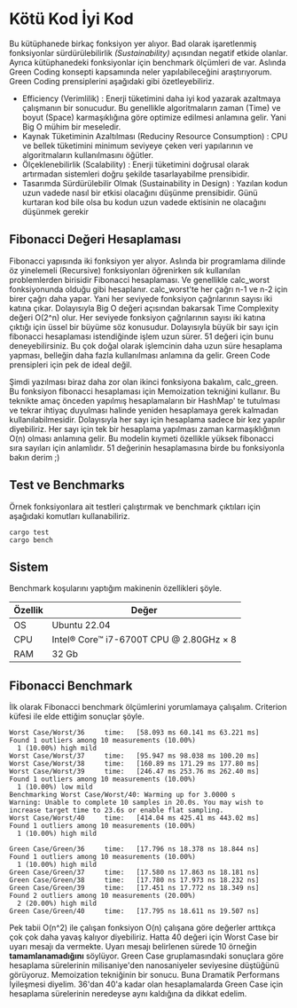# Kötü Kod İyi Kod

Bu kütüphanede birkaç fonksiyon yer alıyor. Bad olarak işaretlenmiş fonksiyonlar sürdürülebilirlik _(Sustainability)_ açısından negatif etkide olanlar. Ayrıca kütüphanedeki fonksiyonlar için benchmark ölçümleri de var. Aslında Green Coding konsepti kapsamında neler yapılabileceğini araştırıyorum. Green Coding prensiplerini aşağıdaki gibi özetleyebiliriz.

- Efficiency (Verimlilik) : Enerji tüketimini daha iyi kod yazarak azaltmaya çalışmanın bir sonucudur. Bu genellikle algoritmaların zaman (Time) ve boyut (Space) karmaşıklığına göre optimize edilmesi anlamına gelir. Yani Big O mühim bir meseledir.
- Kaynak Tüketiminin Azaltılması (Reduciny Resource Consumption) : CPU ve bellek tüketimini minimum seviyeye çeken veri yapılarının ve algoritmaların kullanılmasını öğütler.
- Ölçeklenebilirlik (Scalability) : Enerji tüketimini doğrusal olarak artırmadan sistemleri doğru şekilde tasarlayabilme prensibidir.
- Tasarımda Sürdürülebilir Olmak (Sustainability in Design) : Yazılan kodun uzun vadede nasıl bir etkisi olacağını düşünme prensibidir. Günü kurtaran kod bile olsa bu kodun uzun vadede ektisinin ne olacağını düşünmek gerekir

## Fibonacci Değeri Hesaplaması

Fibonacci yapısında iki fonksiyon yer alıyor. Aslında bir programlama dilinde öz yinelemeli (Recursive) fonksiyonları öğrenirken sık kullanılan problemlerden birisidir Fibonacci hesaplaması. Ve genellikle calc_worst fonksiyonunda olduğu gibi hesaplanır. calc_worst'te her çağrı n-1 ve n-2 için birer çağrı daha yapar. Yani her seviyede fonksiyon çağrılarının sayısı iki katına çıkar. Dolayısıyla Big O değeri açısından bakarsak Time Complexity değeri O(2^n) olur. Her seviyede fonksiyon çağrılarının sayısı iki katına çıktığı için üssel bir büyüme söz konusudur. Dolayısıyla büyük bir sayı için fibonacci hesaplaması istendiğinde işlem uzun sürer. 51 değeri için bunu deneyebilirsiniz. Bu çok doğal olarak işlemcinin daha uzun süre hesaplama yapması, belleğin daha fazla kullanılması anlamına da gelir. Green Code prensipleri için pek de ideal değil. 

Şimdi yazılması biraz daha zor olan ikinci fonksiyona bakalım, calc_green. Bu fonksiyon fibonacci hesaplaması için Memoization tekniğini kullanır. Bu teknikte amaç önceden yapılmış hesaplamaların bir HashMap' te tutulması ve tekrar ihtiyaç duyulması halinde yeniden hesaplamaya gerek kalmadan kullanılabilmesidir. Dolayısıyla her sayı için hesaplama sadece bir kez yapılır diyebiliriz. Her sayı için tek bir hesaplama yapılması zaman karmaşıklığının O(n) olması anlamına gelir. Bu modelin kıymeti özellikle yüksek fibonacci sıra sayıları için anlamlıdır. 51 değerinin hesaplamasına birde bu fonksiyonla bakın derim ;)

## Test ve Benchmarks

Örnek fonksiyonlara ait testleri çalıştırmak ve benchmark çıktıları için aşağıdaki komutları kullanabiliriz.

```shell
cargo test
cargo bench
```

## Sistem

Benchmark koşularını yaptığım makinenin özellikleri şöyle.

| Özellik | Değer                                   |
|---------|-----------------------------------------|
| OS      | Ubuntu 22.04                            |
| CPU     | Intel® Core™ i7-6700T CPU @ 2.80GHz × 8 |
| RAM     | 32 Gb                                   |

## Fibonacci Benchmark

İlk olarak Fibonacci benchmark ölçümlerini yorumlamaya çalışalım. Criterion küfesi ile elde ettiğim sonuçlar şöyle.

```text
Worst Case/Worst/36     time:   [58.093 ms 60.141 ms 63.221 ms]
Found 1 outliers among 10 measurements (10.00%)
  1 (10.00%) high mild
Worst Case/Worst/37     time:   [95.947 ms 98.038 ms 100.20 ms]
Worst Case/Worst/38     time:   [160.89 ms 171.29 ms 177.80 ms]
Worst Case/Worst/39     time:   [246.47 ms 253.76 ms 262.40 ms]
Found 1 outliers among 10 measurements (10.00%)
  1 (10.00%) low mild
Benchmarking Worst Case/Worst/40: Warming up for 3.0000 s
Warning: Unable to complete 10 samples in 20.0s. You may wish to increase target time to 23.6s or enable flat sampling.
Worst Case/Worst/40     time:   [414.04 ms 425.41 ms 443.02 ms]
Found 1 outliers among 10 measurements (10.00%)
  1 (10.00%) high mild

Green Case/Green/36     time:   [17.796 ns 18.378 ns 18.844 ns]
Found 1 outliers among 10 measurements (10.00%)
  1 (10.00%) high mild
Green Case/Green/37     time:   [17.580 ns 17.863 ns 18.181 ns]
Green Case/Green/38     time:   [17.780 ns 17.973 ns 18.232 ns]
Green Case/Green/39     time:   [17.451 ns 17.772 ns 18.349 ns]
Found 2 outliers among 10 measurements (20.00%)
  2 (20.00%) high mild
Green Case/Green/40     time:   [17.795 ns 18.611 ns 19.507 ns]
```

Pek tabii O(n^2) ile çalışan fonksiyon O(n) çalışana göre değerler arttıkça çok çok daha yavaş kalıyor diyebiliriz. Hatta 40 değeri için Worst Case bir uyarı mesajı da vermekte. Uyarı mesajı belirlenen sürede 10 örneğin **tamamlanamadığını** söylüyor. Green Case gruplamasındaki sonuçlara göre hesaplama sürelerinin milisaniye'den nanosaniyeler seviyesine düştüğünü görüyoruz. Memoization tekniğinin bir sonucu. Buna Dramatik Performans İyileşmesi diyelim. 36'dan 40'a kadar olan hesaplamalarda Green Case için hesaplama sürelerinin neredeyse aynı kaldığına da dikkat edelim. 
